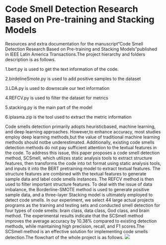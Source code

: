 # Code Smell Detection Research Based on Pre-training and Stacking Models

Resources and extra documentation for the manuscript“Code Smell Detection Research Based on Pre-training and Stacking Models”published in IEEE Latin America Transactions.The project hierarchy and folders description is as follows.

1.bert.py is used to get the text information of the code.

2.birdelineSmote.py is used to add positive samples to the dataset

3.LDA.py is used to downscale our text information

4.REFCV.py is used to filter the dataset for metrics

5.stacking.py is the main part of the model

6.iplasma.zip is the tool used to extract the metric information

Code smells detection primarily adopts heuristicbased, machine learning, and deep learning approaches. However,to enhance accuracy, most studies employ deep learning methods,but the value of traditional machine learning methods should notbe underestimated. Additionally, existing code smells detection methods do not pay sufficient attention to the textual features in the code. To address this issue, this paper proposes a code smell detection method, SCSmell, which utilizes static analysis tools to extract structure features, then transforms the code into txt format using static analysis tools, and inputs it into the BERT pretraining model to extract textual features. The structure features are combined with the textual features to generate sample data and label code smells instances. The REFCV method is then used to filter important structure features. To deal with the issue of data imbalance, the Borderline-SMOTE method is used to generate positive sample data, and a three-layer Stacking model is ultimately employed to detect code smells. In our experiment, we select 44 large actual projects programs as the training and testing sets and conducted smell detection for four types of code smells: brain class, data class, God class, and brain method. The experimental results  indicate that the SCSmell method improves the average accuracy by 10.38% compared to existing detection methods, while maintaining high precision, recall, and F1 scores.The SCSmell method is an effective solution for  implementing code smells detection.The flowchart of the whole project is as follows.
![](https://markdown.liuchengtu.com/work/uploads/upload_4c5d630818dda7cede7cd5640bb97fa1.png)

